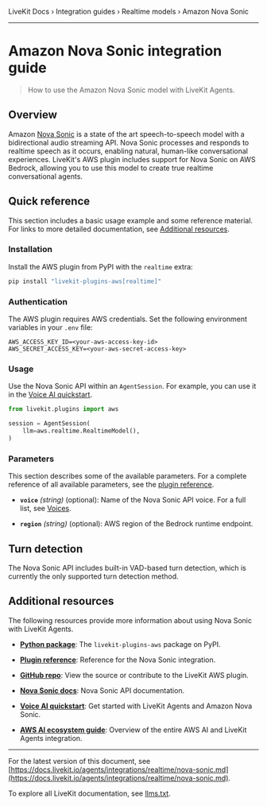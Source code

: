 LiveKit Docs › Integration guides › Realtime models › Amazon Nova Sonic

---

# Amazon Nova Sonic integration guide

> How to use the Amazon Nova Sonic model with LiveKit Agents.

## Overview

Amazon [Nova Sonic](https://aws.amazon.com/ai/generative-ai/nova/speech/) is a state of the art speech-to-speech model with a bidirectional audio streaming API. Nova Sonic processes and responds to realtime speech as it occurs, enabling natural, human-like conversational experiences. LiveKit's AWS plugin includes support for Nova Sonic on AWS Bedrock, allowing you to use this model to create true realtime conversational agents.

## Quick reference

This section includes a basic usage example and some reference material. For links to more detailed documentation, see [Additional resources](#additional-resources).

### Installation

Install the AWS plugin from PyPI with the `realtime` extra:

```bash
pip install "livekit-plugins-aws[realtime]"


```

### Authentication

The AWS plugin requires AWS credentials. Set the following environment variables in your `.env` file:

```shell
AWS_ACCESS_KEY_ID=<your-aws-access-key-id>
AWS_SECRET_ACCESS_KEY=<your-aws-secret-access-key>

```

### Usage

Use the Nova Sonic API within an `AgentSession`. For example, you can use it in the [Voice AI quickstart](https://docs.livekit.io/agents/start/voice-ai.md).

```python
from livekit.plugins import aws

session = AgentSession(
    llm=aws.realtime.RealtimeModel(),
)


```

### Parameters

This section describes some of the available parameters. For a complete reference of all available parameters, see the [plugin reference](https://docs.livekit.io/reference/python/v1/livekit/plugins/aws/experimental/realtime/index.html.md).

- **`voice`** _(string)_ (optional): Name of the Nova Sonic API voice. For a full list, see [Voices](https://docs.aws.amazon.com/nova/latest/userguide/available-voices.html).

- **`region`** _(string)_ (optional): AWS region of the Bedrock runtime endpoint.

## Turn detection

The Nova Sonic API includes built-in VAD-based turn detection, which is currently the only supported turn detection method.

## Additional resources

The following resources provide more information about using Nova Sonic with LiveKit Agents.

- **[Python package](https://pypi.org/project/livekit-plugins-aws/)**: The `livekit-plugins-aws` package on PyPI.

- **[Plugin reference](https://docs.livekit.io/reference/python/v1/livekit/plugins/aws/experimental/realtime/index.html.md)**: Reference for the Nova Sonic integration.

- **[GitHub repo](https://github.com/livekit/agents/tree/main/livekit-plugins/livekit-plugins-aws/livekit/plugins/aws/)**: View the source or contribute to the LiveKit AWS plugin.

- **[Nova Sonic docs](https://docs.aws.amazon.com/nova/latest/userguide/speech.html)**: Nova Sonic API documentation.

- **[Voice AI quickstart](https://docs.livekit.io/agents/start/voice-ai.md)**: Get started with LiveKit Agents and Amazon Nova Sonic.

- **[AWS AI ecosystem guide](https://docs.livekit.io/agents/integrations/aws.md)**: Overview of the entire AWS AI and LiveKit Agents integration.

---


For the latest version of this document, see [https://docs.livekit.io/agents/integrations/realtime/nova-sonic.md](https://docs.livekit.io/agents/integrations/realtime/nova-sonic.md).

To explore all LiveKit documentation, see [llms.txt](https://docs.livekit.io/llms.txt).
